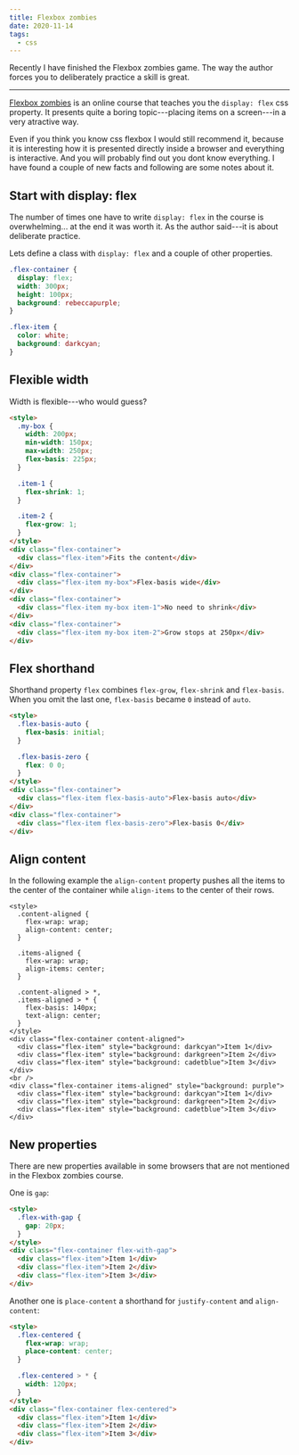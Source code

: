 ```yaml
---
title: Flexbox zombies
date: 2020-11-14
tags:
  - css
---
```


Recently I have finished the Flexbox zombies game. The way the author forces you to deliberately practice a skill is great.

---

[Flexbox zombies](https://flexboxzombies.com) is an online course that teaches you the `display: flex` css property. It presents quite a boring topic---placing items on a screen---in a very atractive way.

Even if you think you know css flexbox I would still recommend it, because it is interesting how it is presented directly inside a browser and everything is interactive. And you will probably find out you dont know everything. I have found a couple of new facts and following are some notes about it.

## Start with display: flex

The number of times one have to write `display: flex` in the course is overwhelming... at the end it was worth it. As the author said---it is about deliberate practice.

Lets define a class with `display: flex` and a couple of other properties.

<style>
  .flex-container {
    display: flex;
    width: 300px;
    height: 100px;
    background: rebeccapurple;
  }

  .flex-item {
    color: white;
    background: darkcyan;
  }
</style>

```css
.flex-container {
  display: flex;
  width: 300px;
  height: 100px;
  background: rebeccapurple;
}

.flex-item {
  color: white;
  background: darkcyan;
}
```

## Flexible width

Width is flexible---who would guess?

```html {run}
<style>
  .my-box {
    width: 200px;
    min-width: 150px;
    max-width: 250px;
    flex-basis: 225px;
  }

  .item-1 {
    flex-shrink: 1;
  }

  .item-2 {
    flex-grow: 1;
  }
</style>
<div class="flex-container">
  <div class="flex-item">Fits the content</div>
</div>
<div class="flex-container">
  <div class="flex-item my-box">Flex-basis wide</div>
</div>
<div class="flex-container">
  <div class="flex-item my-box item-1">No need to shrink</div>
</div>
<div class="flex-container">
  <div class="flex-item my-box item-2">Grow stops at 250px</div>
</div>
```

## Flex shorthand

Shorthand property `flex` combines `flex-grow`, `flex-shrink` and `flex-basis`. When you omit the last one, `flex-basis` became `0` instead of `auto`.

```html {run}
<style>
  .flex-basis-auto {
    flex-basis: initial;
  }

  .flex-basis-zero {
    flex: 0 0;
  }
</style>
<div class="flex-container">
  <div class="flex-item flex-basis-auto">Flex-basis auto</div>
</div>
<div class="flex-container">
  <div class="flex-item flex-basis-zero">Flex-basis 0</div>
</div>
```

## Align content

In the following example the `align-content` property pushes all the items to the center of the container while `align-items` to the center of their rows.

```html/3,8 {run}
<style>
  .content-aligned {
    flex-wrap: wrap;
    align-content: center;
  }

  .items-aligned {
    flex-wrap: wrap;
    align-items: center;
  }

  .content-aligned > *,
  .items-aligned > * {
    flex-basis: 140px;
    text-align: center;
  }
</style>
<div class="flex-container content-aligned">
  <div class="flex-item" style="background: darkcyan">Item 1</div>
  <div class="flex-item" style="background: darkgreen">Item 2</div>
  <div class="flex-item" style="background: cadetblue">Item 3</div>
</div>
<br />
<div class="flex-container items-aligned" style="background: purple">
  <div class="flex-item" style="background: darkcyan">Item 1</div>
  <div class="flex-item" style="background: darkgreen">Item 2</div>
  <div class="flex-item" style="background: cadetblue">Item 3</div>
</div>
```

## New properties

There are new properties available in some browsers that are not mentioned in the Flexbox zombies course.

One is `gap`:

```html {run}
<style>
  .flex-with-gap {
    gap: 20px;
  }
</style>
<div class="flex-container flex-with-gap">
  <div class="flex-item">Item 1</div>
  <div class="flex-item">Item 2</div>
  <div class="flex-item">Item 3</div>
</div>
```

Another one is `place-content` a shorthand for `justify-content` and `align-content`:

```html {run}
<style>
  .flex-centered {
    flex-wrap: wrap;
    place-content: center;
  }

  .flex-centered > * {
    width: 120px;
  }
</style>
<div class="flex-container flex-centered">
  <div class="flex-item">Item 1</div>
  <div class="flex-item">Item 2</div>
  <div class="flex-item">Item 3</div>
</div>
```
